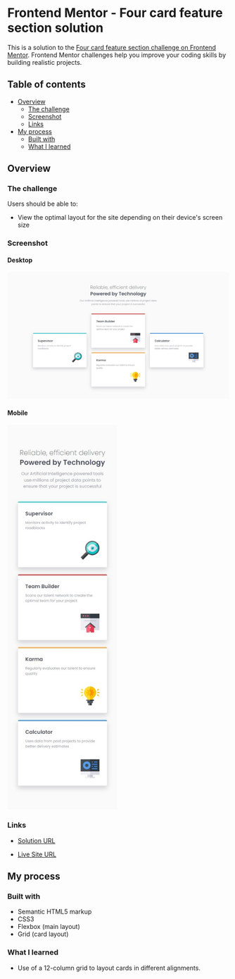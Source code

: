 # Frontend Mentor - Four card feature section solution

This is a solution to the [Four card feature section challenge on Frontend Mentor](https://www.frontendmentor.io/challenges/four-card-feature-section-weK1eFYK). Frontend Mentor challenges help you improve your coding skills by building realistic projects.

## Table of contents

- [Overview](#overview)
  - [The challenge](#the-challenge)
  - [Screenshot](#screenshot)
  - [Links](#links)
- [My process](#my-process)
  - [Built with](#built-with)
  - [What I learned](#what-i-learned)

## Overview

### The challenge

Users should be able to:

- View the optimal layout for the site depending on their device's screen size

### Screenshot

#### Desktop

![Screenshot of my desktop solution](./screenshots/desktop.jpeg)

#### Mobile

<img src="./screenshots/mobile.jpeg" width="250" alt="Screenshot of my desktop solution">

### Links

- [Solution URL](https://www.frontendmentor.io/solutions/12column-grid-to-lay-cards-out-in-different-alignments-IQDG8o2xX7)

- [Live Site URL](https://jvmdo.github.io/frontend-mentor-challenges/four-card-feature-section/)

## My process

### Built with

- Semantic HTML5 markup
- CSS3
- Flexbox (main layout)
- Grid (card layout)

### What I learned

- Use of a 12-column grid to layout cards in different alignments.
